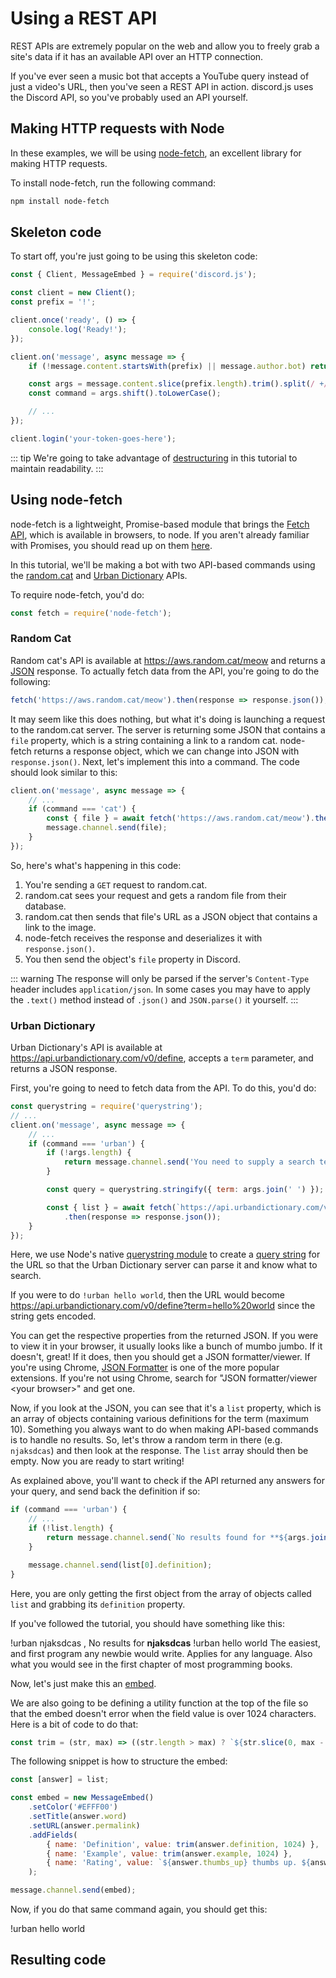 # Using a REST API

REST APIs are extremely popular on the web and allow you to freely grab a site's data if it has an available API over an HTTP connection.

If you've ever seen a music bot that accepts a YouTube query instead of just a video's URL, then you've seen a REST API in action. discord.js uses the Discord API, so you've probably used an API yourself.

## Making HTTP requests with Node

In these examples, we will be using [node-fetch](https://www.npmjs.com/package/node-fetch), an excellent library for making HTTP requests.

To install node-fetch, run the following command:

```bash
npm install node-fetch
```

## Skeleton code

To start off, you're just going to be using this skeleton code:

<!-- eslint-disable require-await -->
```js
const { Client, MessageEmbed } = require('discord.js');

const client = new Client();
const prefix = '!';

client.once('ready', () => {
	console.log('Ready!');
});

client.on('message', async message => {
	if (!message.content.startsWith(prefix) || message.author.bot) return;

	const args = message.content.slice(prefix.length).trim().split(/ +/);
	const command = args.shift().toLowerCase();

	// ...
});

client.login('your-token-goes-here');
```

::: tip
We're going to take advantage of [destructuring](/additional-info/es6-syntax.md#destructuring) in this tutorial to maintain readability.
:::

## Using node-fetch

node-fetch is a lightweight, Promise-based module that brings the [Fetch API](https://developer.mozilla.org/en-US/docs/Web/API/Fetch_API), which is available in browsers, to node. If you aren't already familiar with Promises, you should read up on them [here](/additional-info/async-await.md).

In this tutorial, we'll be making a bot with two API-based commands using the [random.cat](https://aws.random.cat) and [Urban Dictionary](https://www.urbandictionary.com) APIs.

To require node-fetch, you'd do:

```js
const fetch = require('node-fetch');
```

### Random Cat

Random cat's API is available at https://aws.random.cat/meow and returns a [JSON](https://developer.mozilla.org/en-US/docs/Web/JavaScript/Reference/Global_Objects/JSON) response. To actually fetch data from the API, you're going to do the following:

```js
fetch('https://aws.random.cat/meow').then(response => response.json());
```

It may seem like this does nothing, but what it's doing is launching a request to the random.cat server. The server is returning some JSON that contains a `file` property, which is a string containing a link to a random cat. node-fetch returns a response object, which we can change into JSON with `response.json()`. Next, let's implement this into a command. The code should look similar to this:

```js {3-6}
client.on('message', async message => {
	// ...
	if (command === 'cat') {
		const { file } = await fetch('https://aws.random.cat/meow').then(response => response.json());
		message.channel.send(file);
	}
});
```

So, here's what's happening in this code:

1. You're sending a `GET` request to random.cat.
2. random.cat sees your request and gets a random file from their database.
3. random.cat then sends that file's URL as a JSON object that contains a link to the image.
4. node-fetch receives the response and deserializes it with `response.json()`.
5. You then send the object's `file` property in Discord.

::: warning
The response will only be parsed if the server's `Content-Type` header includes `application/json`. In some cases you may have to apply the `.text()` method instead of `.json()` and `JSON.parse()` it yourself.
:::

### Urban Dictionary

Urban Dictionary's API is available at https://api.urbandictionary.com/v0/define, accepts a `term` parameter, and returns a JSON response.

First, you're going to need to fetch data from the API. To do this, you'd do:

```js {1,5-14}
const querystring = require('querystring');
// ...
client.on('message', async message => {
	// ...
	if (command === 'urban') {
		if (!args.length) {
			return message.channel.send('You need to supply a search term!');
		}

		const query = querystring.stringify({ term: args.join(' ') });

		const { list } = await fetch(`https://api.urbandictionary.com/v0/define?${query}`)
			.then(response => response.json());
	}
});
```

Here, we use Node's native [querystring module](https://nodejs.org/api/querystring.html) to create a [query string](https://en.wikipedia.org/wiki/Query_string) for the URL so that the Urban Dictionary server can parse it and know what to search.

If you were to do `!urban hello world`, then the URL would become https://api.urbandictionary.com/v0/define?term=hello%20world since the string gets encoded.

You can get the respective properties from the returned JSON. If you were to view it in your browser, it usually looks like a bunch of mumbo jumbo. If it doesn't, great! If it does, then you should get a JSON formatter/viewer. If you're using Chrome, [JSON Formatter](https://chrome.google.com/webstore/detail/json-formatter/bcjindcccaagfpapjjmafapmmgkkhgoa) is one of the more popular extensions. If you're not using Chrome, search for "JSON formatter/viewer &lt;your browser&gt;" and get one.

Now, if you look at the JSON, you can see that it's a `list` property, which is an array of objects containing various definitions for the term (maximum 10). Something you always want to do when making API-based commands is to handle no results. So, let's throw a random term in there (e.g. `njaksdcas`) and then look at the response. The `list` array should then be empty. Now you are ready to start writing!

As explained above, you'll want to check if the API returned any answers for your query, and send back the definition if so:

```js {3-5,7}
if (command === 'urban') {
	// ...
	if (!list.length) {
		return message.channel.send(`No results found for **${args.join(' ')}**.`);
	}

	message.channel.send(list[0].definition);
}
```

Here, you are only getting the first object from the array of objects called `list` and grabbing its `definition` property.

If you've followed the tutorial, you should have something like this:

<DiscordMessages>
	<DiscordMessage profile="user">
		!urban njaksdcas
	</DiscordMessage>
	<DiscordMessage profile="bot">
		<DiscordMention :highlight="true" profile="user" />, No results for <strong>njaksdcas</strong>
	</DiscordMessage>
	<DiscordMessage profile="user">
		!urban hello world
	</DiscordMessage>
	<DiscordMessage profile="bot">
		The easiest, and first program any newbie would write. Applies for any language. Also what you would see in the first chapter of most programming books.
	</DiscordMessage>
</DiscordMessages>

Now, let's just make this an [embed](/popular-topics/embeds.md).

We are also going to be defining a utility function at the top of the file so that the embed doesn't error when the field value is over 1024 characters. Here is a bit of code to do that:

```js
const trim = (str, max) => ((str.length > max) ? `${str.slice(0, max - 3)}...` : str);
```

The following snippet is how to structure the embed:
```js
const [answer] = list;

const embed = new MessageEmbed()
	.setColor('#EFFF00')
	.setTitle(answer.word)
	.setURL(answer.permalink)
	.addFields(
		{ name: 'Definition', value: trim(answer.definition, 1024) },
		{ name: 'Example', value: trim(answer.example, 1024) },
		{ name: 'Rating', value: `${answer.thumbs_up} thumbs up. ${answer.thumbs_down} thumbs down.` },
	);

message.channel.send(embed);
```

Now, if you do that same command again, you should get this:

<DiscordMessages>
	<DiscordMessage profile="user">
		!urban hello world
	</DiscordMessage>
	<DiscordMessage profile="bot">
		<template #embeds>
			<DiscordEmbed border-color="#EFFF00" embed-title="hello world" url="https://www.urbandictionary.com/define.php?term=hello%20world">
				<template #fields>
					<DiscordEmbedFields>
						<DiscordEmbedField field-title="Definition">
							The easiest, and first program any newbie would write. Applies for any language. Also what you would see in the first chapter of most programming books. 
						</DiscordEmbedField>
						<DiscordEmbedField field-title="Example">
							programming noob: Hey I just attended my first programming lesson earlier! <br>
							.NET Veteran: Oh? What can you do? <br>
							programming noob: I could make a dialog box pop up which says "Hello World!" !!! <br>
							.NET Veteran: lmao.. hey guys! look.. check out this "hello world" programmer <br><br>
							Console.WriteLine("Hello World")
						</DiscordEmbedField>
						<DiscordEmbedField field-title="Rating">
							122 thumbs up. <br>
							42 thumbs down.
						</DiscordEmbedField>
					</DiscordEmbedFields>
				</template>
			</DiscordEmbed>
		</template>
	</DiscordMessage>
</DiscordMessages>

## Resulting code

<resulting-code />
